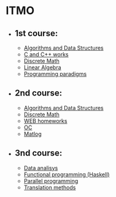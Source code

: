 # ITMO 
- ## 1st course:
    * [Algorithms and Data Structures](https://github.com/vlad1zzzy/ITMO/tree/master/1%20course/algo's-and-data-struct's)
    * [C and C++ works](https://github.com/vlad1zzzy/ITMO/tree/master/1%20course/c_c%2B%2B_labs)
    * [Discrete Math](https://github.com/vlad1zzzy/ITMO/tree/master/1%20course/discrete-math)
    * [Linear Algebra](https://github.com/vlad1zzzy/ITMO/tree/master/1%20course/lin-al)
    * [Programming paradigms](https://github.com/vlad1zzzy/ITMO/tree/master/1%20course/programming-paradigms)

- ## 2nd course:
    * [Algorithms and Data Structures](https://github.com/vlad1zzzy/ITMO/tree/master/2%20course/algo's-and-data-struct's)
    * [Discrete Math](https://github.com/vlad1zzzy/ITMO/tree/master/2%20course/discrete-math)
    * [WEB homeworks](https://github.com/vlad1zzzy/ITMO/tree/master/2%20course/web%20hw's)
    * [OC](https://github.com/vlad1zzzy/ITMO/tree/master/2%20course/OC)
    * [Matlog](https://github.com/vlad1zzzy/ITMO/tree/master/2%20course/matlog)

- ## 3nd course:
    * [Data analisys](https://github.com/vlad1zzzy/ITMO/tree/master/3%20course/data%20analisys)
    * [Functional programming (Haskell)](https://github.com/vlad1zzzy/ITMO/tree/master/3%20course/functional%20programming%20(Hakell))
    * [Parallel programming](https://github.com/vlad1zzzy/ITMO/tree/master/3%20course/parallel%20programming)
    * [Translation methods](https://github.com/vlad1zzzy/ITMO/tree/master/3%20course/translation%20methods)
